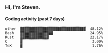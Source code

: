 ### Hi, I'm Steven.

#### Coding activity (past 7 days)
```
other  ▓▓▓▓▓▓▓▓▓▓▓▓▓▓▓▓▓▓▓▓▓▓▓▓▓▓▓▓▓▓  48.12%
Bash   ▓▓▓▓▓▓▓▓▓▓▓▓▓▓▓                 24.95%
Rust   ▓▓▓▓▓▓▓▓▓▓▓▓▓                   22.17%
C      ▓                                3.00%
TeX    ▓                                1.76%
```
